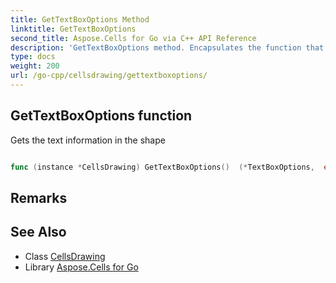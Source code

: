 ```yaml
---
title: GetTextBoxOptions Method 
linktitle: GetTextBoxOptions
second_title: Aspose.Cells for Go via C++ API Reference
description: 'GetTextBoxOptions method. Encapsulates the function that represents gettextboxoptions in Go.'
type: docs
weight: 200
url: /go-cpp/cellsdrawing/gettextboxoptions/
---
```


## GetTextBoxOptions function

Gets the text information in the shape

```go

func (instance *CellsDrawing) GetTextBoxOptions()  (*TextBoxOptions,  error) 

```

## Remarks


## See Also

* Class [CellsDrawing](../)
* Library [Aspose.Cells for Go](../../)

